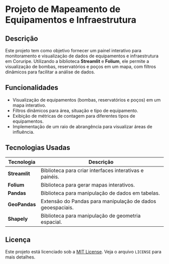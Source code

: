 # Projeto de Mapeamento de Equipamentos e Infraestrutura

## Descrição

Este projeto tem como objetivo fornecer um painel interativo para monitoramento e visualização de dados de equipamentos e infraestrutura em Coruripe. Utilizando a biblioteca **Streamlit** e **Folium**, ele permite a visualização de bombas, reservatórios e poços em um mapa, com filtros dinâmicos para facilitar a análise de dados.

## Funcionalidades

- Visualização de equipamentos (bombas, reservatórios e poços) em um mapa interativo.
- Filtros dinâmicos para área, situação e tipo de equipamento.
- Exibição de métricas de contagem para diferentes tipos de equipamentos.
- Implementação de um raio de abrangência para visualizar áreas de influência.

## Tecnologias Usadas

| Tecnologia    | Descrição                                               |
|---------------|---------------------------------------------------------|
| **Streamlit** | Biblioteca para criar interfaces interativas e painéis. |
| **Folium**    | Biblioteca para gerar mapas interativos.                |
| **Pandas**    | Biblioteca para manipulação de dados em tabelas.        |
| **GeoPandas** | Extensão do Pandas para manipulação de dados geoespaciais. |
| **Shapely**   | Biblioteca para manipulação de geometria espacial.      |

## Licença

Este projeto está licenciado sob a [MIT License](LICENSE). Veja o arquivo `LICENSE` para mais detalhes.
